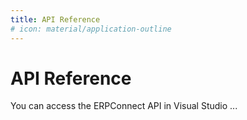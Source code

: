 ```yaml
---
title: API Reference
# icon: material/application-outline
---
```


# API Reference

You can access the ERPConnect API in Visual Studio
...